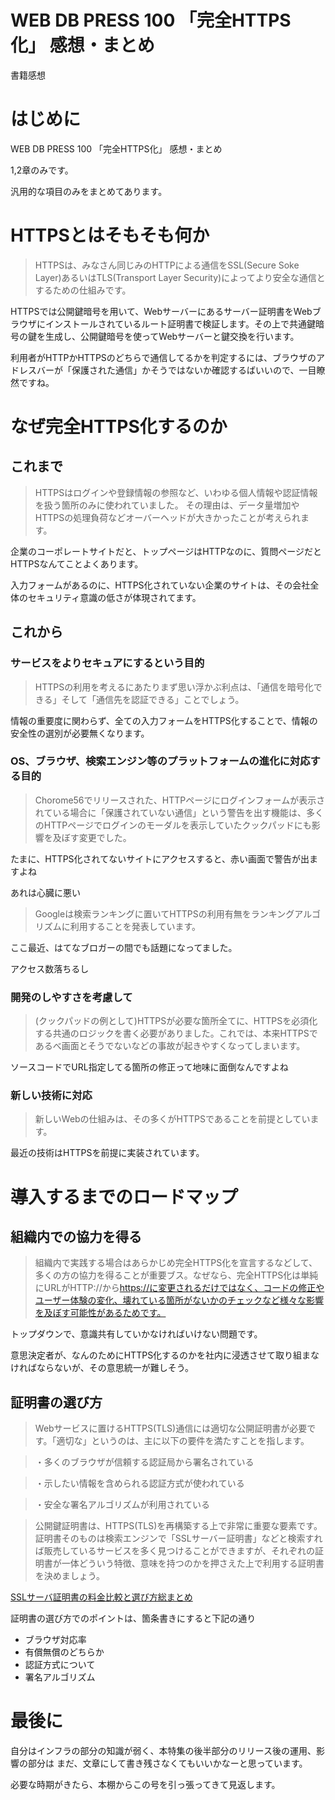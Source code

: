# WEB DB PRESS 100 「完全HTTPS化」 感想・まとめ

書籍感想

# はじめに

WEB DB PRESS 100 「完全HTTPS化」 感想・まとめ

1,2章のみです。

汎用的な項目のみをまとめてあります。

# HTTPSとはそもそも何か

> HTTPSは、みなさん同じみのHTTPによる通信をSSL(Secure Soke Layer)あるいはTLS(Transport Layer Security)によってより安全な通信とするための仕組みです。

HTTPSでは公開鍵暗号を用いて、Webサーバーにあるサーバー証明書をWebブラウザにインストールされているルート証明書で検証します。その上で共通鍵暗号の鍵を生成し、公開鍵暗号を使ってWebサーバーと鍵交換を行います。

利用者がHTTPかHTTPSのどちらで通信してるかを判定するには、ブラウザのアドレスバーが「保護された通信」かそうではないか確認するばいいので、一目瞭然ですね。

# なぜ完全HTTPS化するのか

## これまで

> HTTPSはログインや登録情報の参照など、いわゆる個人情報や認証情報を扱う箇所のみに使われていました。 その理由は、データ量増加やHTTPSの処理負荷などオーバーヘッドが大きかったことが考えられます。

企業のコーポレートサイトだと、トップページはHTTPなのに、質問ページだとHTTPSなんてことよくあります。

入力フォームがあるのに、HTTPS化されていない企業のサイトは、その会社全体のセキュリティ意識の低さが体現されてます。

## これから

### サービスをよりセキュアにするという目的

> HTTPSの利用を考えるにあたりまず思い浮かぶ利点は、「通信を暗号化できる」そして「通信先を認証できる」ことでしょう。

情報の重要度に関わらず、全ての入力フォームをHTTPS化することで、情報の安全性の選別が必要無くなります。

### OS、ブラウザ、検索エンジン等のプラットフォームの進化に対応する目的

> Chorome56でリリースされた、HTTPページにログインフォームが表示されている場合に「保護されていない通信」という警告を出す機能は、多くのHTTPページでログインのモーダルを表示していたクックパッドにも影響を及ぼす変更でした。

たまに、HTTPS化されてないサイトにアクセスすると、赤い画面で警告が出ますよね

あれは心臓に悪い

> Googleは検索ランキングに置いてHTTPSの利用有無をランキングアルゴリズムに利用することを発表しています。

ここ最近、はてなブロガーの間でも話題になってました。

アクセス数落ちるし

### 開発のしやすさを考慮して

> (クックパッドの例として)HTTPSが必要な箇所全てに、HTTPSを必須化する共通のロジックを書く必要がありました。これでは、本来HTTPSであるべ画面とそうでないなどの事故が起きやすくなってしまいます。

ソースコードでURL指定してる箇所の修正って地味に面倒なんですよね

### 新しい技術に対応

> 新しいWebの仕組みは、その多くがHTTPSであることを前提としています。

最近の技術はHTTPSを前提に実装されています。

# 導入するまでのロードマップ

## 組織内での協力を得る

> 組織内で実践する場合はあらかじめ完全HTTPS化を宣言するなどして、多くの方の協力を得ることが重要ブス。なぜなら、完全HTTPS化は単純にURLがHTTP://から<https://に変更されるだけではなく、コードの修正やユーザー体験の変化、壊れている箇所がないかのチェックなど様々な影響を及ぼす可能性があるためです。>

トップダウンで、意識共有していかなければいけない問題です。

意思決定者が、なんのためにHTTPS化するのかを社内に浸透させて取り組まなければならないが、その意思統一が難しそう。

## 証明書の選び方

> Webサービスに置けるHTTPS(TLS)通信には適切な公開証明書が必要です。「適切な」というのは、主に以下の要件を満たすことを指します。

> ・多くのブラウザが信頼する認証局から署名されている

> ・示したい情報を含められる認証方式が使われている

> ・安全な署名アルゴリズムが利用されている

> 公開鍵証明書は、HTTPS(TLS)を再構築する上で非常に重要な要素です。証明書そのものは検索エンジンで「SSLサーバー証明書」などと検索すれば販売しているサービスを多く見つけることができますが、それぞれの証明書が一体どういう特徴、意味を持つのかを押さえた上で利用する証明書を決めましょう。

[SSLサーバ証明書の料金比較と選び方総まとめ][f24a4bbd]

証明書の選び方でのポイントは、箇条書きにすると下記の通り

- ブラウザ対応率
- 有償無償のどちらか
- 認証方式について
- 署名アルゴリズム

# 最後に

自分はインフラの部分の知識が弱く、本特集の後半部分のリリース後の運用、影響の部分は まだ、文章にして書き残さなくてもいいかなーと思っています。

必要な時期がきたら、本棚からこの号を引っ張ってきて見返します。

[f24a4bbd]: https://serverkurabe.com/ssl-matome/ "SSLサーバ証明書の料金比較と選び方総まとめ"
